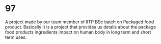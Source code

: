 # 97

A project made by our team member of IITP BSc batch on Packaged food product.
Basically it is a project that provides us details about the package food products ingredients impact on human body in long term and short term uses.
